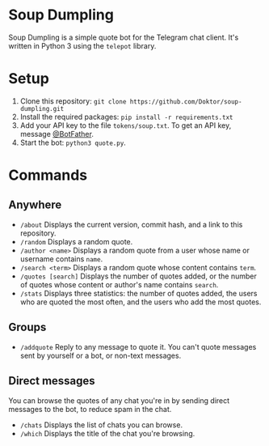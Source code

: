 # Soup Dumpling

Soup Dumpling is a simple quote bot for the Telegram chat client. It's written in Python 3 using the `telepot` library.

# Setup

1. Clone this repository: `git clone https://github.com/Doktor/soup-dumpling.git`
2. Install the required packages: `pip install -r requirements.txt`
3. Add your API key to the file `tokens/soup.txt`. To get an API key, message [@BotFather](https://telegram.me/BotFather).
4. Start the bot: `python3 quote.py`.

# Commands

## Anywhere
- `/about` Displays the current version, commit hash, and a link to this repository.
- `/random` Displays a random quote.
- `/author <name>` Displays a random quote from a user whose name or username contains `name`.
- `/search <term>` Displays a random quote whose content contains `term`.
- `/quotes [search]` Displays the number of quotes added, or the number of quotes whose content or author's name contains `search`.
- `/stats` Displays three statistics: the number of quotes added, the users who are quoted the most often, and the users who add the most quotes.

## Groups
- `/addquote` Reply to any message to quote it. You can't quote messages sent by yourself or a bot, or non-text messages.

## Direct messages
You can browse the quotes of any chat you're in by sending direct messages to the bot, to reduce spam in the chat.

- `/chats` Displays the list of chats you can browse.
- `/which` Displays the title of the chat you're browsing.
